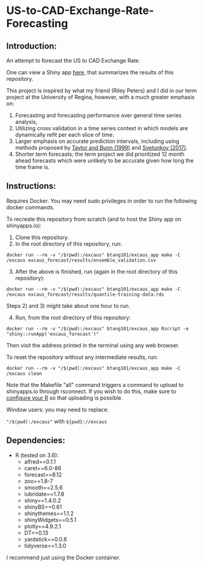 # US-to-CAD-Exchange-Rate-Forecasting

## Introduction:

An attempt to forecast the US to CAD Exchange Rate.

One can view a Shiny app [here,](https://braydentang1.shinyapps.io/excaus_forecast/) that summarizes the results of this repository.

This project is inspired by what my friend (Riley Peters) and I did in our term project at the University of Regina, however, with a much greater emphasis on:

1) Forecasting and forecasting performance over general time series analysis,
2) Utilizing cross validation in a time series context in which models are dynamically refit per each slice of time.
3) Larger emphasis on accurate prediction intervals, including using methods proposed by [Taylor and Bunn (1999)](https://www.jstor.org/stable/2634872?seq=1) and [Svetunkov (2017)](https://forecasting.svetunkov.ru/en/2017/06/11/smooth-package-for-r-prediction-intervals/).
4) Shorter term forecasts; the term project we did prioritized 12 month ahead forecasts which were unlikely to be accurate given how long the time frame is.

## Instructions:

Requires Docker. You may need sudo privileges in order to run the following docker commands.

To recreate this repository from scratch (and to host the Shiny app on shinyapps.io):

1) Clone this repository.
2) In the root directory of this repository, run:

```docker run --rm -v "/$(pwd):/excaus" btang101/excaus_app make -C /excaus excaus_forecast/results/ensemble_validation.csv```

3) After the above is finished, run (again in the root directory of this repository):

```docker run --rm -v "/$(pwd):/excaus" btang101/excaus_app make -C /excaus excaus_forecast/results/quantile-training-data.rds```

Steps 2) and 3) might take about one hour to run.

4) Run, from the root directory of this repository:

```docker run --rm -v "/$(pwd):/excaus" btang101/excaus_app Rscript -e "shiny::runApp('excaus_forecast')"```

Then visit the address printed in the terminal using any web browser. 

To reset the repository without any intermediate results, run:

```docker run --rm -v "/$(pwd):/excaus" btang101/excaus_app make -C /excaus clean```

Note that the Makefile "all" command triggers a command to upload to shinyapps.io through rsconnect. If you wish to do this, make sure to [configure your R](https://shiny.rstudio.com/articles/shinyapps.html) so that uploading is possible. 

Window users: you may need to replace:

```"/$(pwd):/excaus"``` with ```${pwd}://excaus```

## Dependencies:

- R (tested on 3.6):
	- alfred==0.1.1
	- caret==6.0-86
	- forecast==8.12
	- zoo==1.8-7
	- smooth==2.5.6
	- lubridate==1.7.8
	- shiny==1.4.0.2
	- shinyBS==0.61
	- shinythemes==1.1.2
	- shinyWidgets==0.5.1
	- plotly==4.9.2.1
	- DT==0.13
	- yardstick==0.0.6
	- tidyverse==1.3.0
	
I recommend just using the Docker container.



		